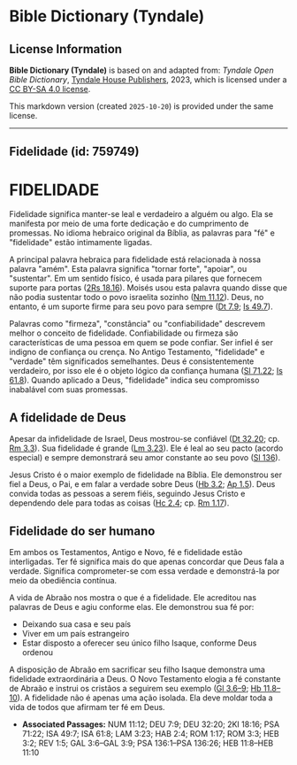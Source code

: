 # Bible Dictionary (Tyndale)

## License Information

**Bible Dictionary (Tyndale)** is based on and adapted from: _Tyndale Open Bible Dictionary_, [Tyndale House Publishers](https://tyndaleopenresources.com/), 2023, which is licensed under a [CC BY-SA 4.0 license](https://creativecommons.org/licenses/by-sa/4.0/legalcode.en).

This markdown version (created `2025-10-20`) is provided under the same license.



--------------------------------

## Fidelidade (id: 759749)

FIDELIDADE
==========

Fidelidade significa manter\-se leal e verdadeiro a alguém ou algo. Ela se manifesta por meio de uma forte dedicação e do cumprimento de promessas. No idioma hebraico original da Bíblia, as palavras para "fé" e "fidelidade" estão intimamente ligadas.

A principal palavra hebraica para fidelidade está relacionada à nossa palavra "amém". Esta palavra significa "tornar forte", "apoiar", ou "sustentar". Em um sentido físico, é usada para pilares que fornecem suporte para portas ([2Rs 18\.16](https://ref.ly/2Kgs18:16)). Moisés usou esta palavra quando disse que não podia sustentar todo o povo israelita sozinho ([Nm 11\.12](https://ref.ly/Num11:12)). Deus, no entanto, é um suporte firme para seu povo para sempre ([Dt 7\.9](https://ref.ly/Deut7:9); [Is 49\.7](https://ref.ly/Isa49:7)).

Palavras como "firmeza", "constância" ou "confiabilidade" descrevem melhor o conceito de fidelidade. Confiabilidade ou firmeza são características de uma pessoa em quem se pode confiar. Ser infiel é ser indigno de confiança ou crença. No Antigo Testamento, "fidelidade" e "verdade" têm significados semelhantes. Deus é consistentemente verdadeiro, por isso ele é o objeto lógico da confiança humana ([Sl 71\.22](https://ref.ly/Ps71:22); [Is 61\.8](https://ref.ly/Isa61:8)). Quando aplicado a Deus, "fidelidade" indica seu compromisso inabalável com suas promessas.

A fidelidade de Deus
--------------------

Apesar da infidelidade de Israel, Deus mostrou\-se confiável ([Dt 32\.20](https://ref.ly/Deut32:20); cp. [Rm 3\.3](https://ref.ly/Rom3:3)). Sua fidelidade é grande ([Lm 3\.23](https://ref.ly/Lam3:23)). Ele é leal ao seu pacto (acordo especial) e sempre demonstrará seu amor constante ao seu povo ([Sl 136](https://ref.ly/Ps136:1-Ps136:26)).

Jesus Cristo é o maior exemplo de fidelidade na Bíblia. Ele demonstrou ser fiel a Deus, o Pai, e em falar a verdade sobre Deus ([Hb 3\.2](https://ref.ly/Heb3:2); [Ap 1\.5](https://ref.ly/Rev1:5)). Deus convida todas as pessoas a serem fiéis, seguindo Jesus Cristo e dependendo dele para todas as coisas ([Hc 2\.4](https://ref.ly/Hab2:4); cp. [Rm 1\.17](https://ref.ly/Rom1:17)).

Fidelidade do ser humano
------------------------

Em ambos os Testamentos, Antigo e Novo, fé e fidelidade estão interligadas. Ter fé significa mais do que apenas concordar que Deus fala a verdade. Significa comprometer\-se com essa verdade e demonstrá\-la por meio da obediência contínua.

A vida de Abraão nos mostra o que é a fidelidade. Ele acreditou nas palavras de Deus e agiu conforme elas. Ele demonstrou sua fé por:

* Deixando sua casa e seu país
* Viver em um país estrangeiro
* Estar disposto a oferecer seu único filho Isaque, conforme Deus ordenou

A disposição de Abraão em sacrificar seu filho Isaque demonstra uma fidelidade extraordinária a Deus. O Novo Testamento elogia a fé constante de Abraão e instrui os cristãos a seguirem seu exemplo ([Gl 3\.6–9](https://ref.ly/Gal3:6-Gal3:9); [Hb 11\.8–10](https://ref.ly/Heb11:8-Heb11:10)). A fidelidade não é apenas uma ação isolada. Ela deve moldar toda a vida de todos que afirmam ter fé em Deus.

* **Associated Passages:** NUM 11:12; DEU 7:9; DEU 32:20; 2KI 18:16; PSA 71:22; ISA 49:7; ISA 61:8; LAM 3:23; HAB 2:4; ROM 1:17; ROM 3:3; HEB 3:2; REV 1:5; GAL 3:6–GAL 3:9; PSA 136:1–PSA 136:26; HEB 11:8–HEB 11:10

